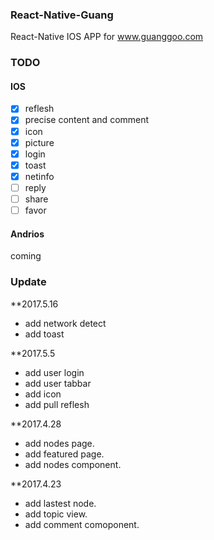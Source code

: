 ### React-Native-Guang

React-Native IOS APP for www.guanggoo.com

### TODO

#### IOS

- [x] reflesh
- [x] precise content and comment
- [x] icon
- [x] picture 
- [x] login
- [x] toast
- [x] netinfo
- [ ] reply
- [ ] share
- [ ] favor

#### Andrios

coming

### Update

**2017.5.16

- add network detect
- add toast

**2017.5.5

- add user login
- add user tabbar
- add icon
- add pull reflesh

**2017.4.28

- add nodes page.
- add featured page.
- add nodes component.

**2017.4.23 

- add lastest node.
- add topic view.
- add comment comoponent.

